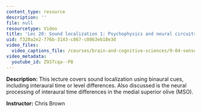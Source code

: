 ```yaml
---
content_type: resource
description: ''
file: null
resourcetype: Video
title: 'Lec 20: Sound localization 1: Psychophysics and neural circuits'
uid: f328a2e2-776b-3143-c867-c0863eb18e3d
video_files:
  video_captions_file: /courses/brain-and-cognitive-sciences/9-04-sensory-systems-fall-2013/lecture-videos/lec-20-sound-localization-1-psychophysics-and-neural-circuits/Z937cqa--P8.vtt
video_metadata:
  youtube_id: Z937cqa--P8
---
```


**Description:** This lecture covers sound localization using binaural cues, including interaural time or level differences. Also discussed is the neural processing of interaural time differences in the medial superior olive (MSO).

**Instructor:** Chris Brown